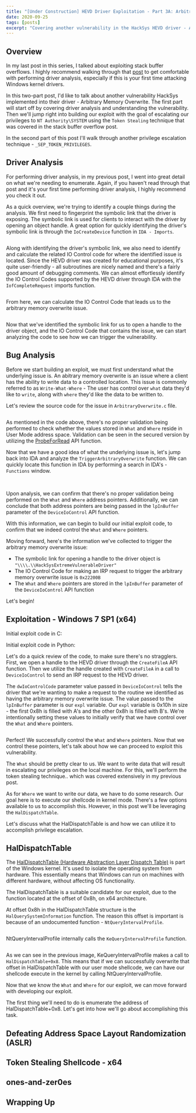 ```yaml
---
title: "[Under Construction] HEVD Driver Exploitation - Part 3A: Arbitrary Memory Overwrite (Token Stealing)"
date: 2020-09-25
tags: [posts]
excerpt: "Covering another vulnerability in the HackSys HEVD driver - Arbitrary Memory Overwrite"
---
```

Overview
---
In my last post in this series, I talked about exploiting stack buffer overflows. I highly recommend walking through that [post](https://jb05s.github.io/HEVD-Driver-Exploitation-Part-2-Stack-Overflow-Presented-in-Python-and-C/) to get comfortable with performing driver analysis, especially if this is your first time attacking Windows kernel drivers.

In this two-part post, I'd like to talk about another vulnerability HackSys implemented into their driver - Arbitrary Memory Overwrite. The first part will start off by covering driver analysis and understanding the vulnerability. Then we'll jump right into building our exploit with the goal of escalating our privileges to `NT Authority\SYSTEM` using the `Token Stealing` technique that was covered in the stack buffer overflow post. 

In the second part of this post I'll walk through another privilege escalation technique - `_SEP_TOKEN_PRIVILEGES`.

Driver Analysis
---
For performing driver analysis, in my previous post, I went into great detail on what we're needing to enumerate. Again, if you haven't read through that post and it's your first time performing driver analysis, I highly recommend you check it out.

As a quick overview, we're trying to identify a couple things during the analysis. We first need to fingerprint the symbolic link that the driver is exposing. The symbolic link is used for clients to interact with the driver by opening an object handle. A great option for quickly identifying the driver's symbolic link is through the `IoCreateDevice` function in `IDA - Imports`.

<img src="{{ site.url }}{{ site.baseurl }}/images/hevd-pt3a/ida-imports-iocreatedevice-devicename.png" alt="">

Along with identifying the driver's symbolic link, we also need to identify and calculate the related IO Control code for where the identified issue is located. Since the HEVD driver was created for educational purposes, it's quite user-friendly - all subroutines are nicely named and there's a fairly good amount of debugging comments. We can almost effortlessly identify the IO Control Codes supported by the HEVD driver through IDA with the `IofCompleteRequest` imports function.

<img src="{{ site.url }}{{ site.baseurl }}/images/hevd-pt3a/ida-imports-iofcompleterequest-ioctlcodes.png" alt="">

From here, we can calculate the IO Control Code that leads us to the arbitrary memory overwrite issue.

<img src="{{ site.url }}{{ site.baseurl }}/images/hevd-pt3a/ida-irpdeviceiocontrolhandler.png" alt="">

Now that we've identified the symbolic link for us to open a handle to the driver object, and the IO Control Code that contains the issue, we can start analyzing the code to see how we can trigger the vulnerability.

Bug Analysis
---
Before we start building an exploit, we must first understand what the underlying issue is. An abitrary memory overwrite is an issue where a client has the ability to write data to a controlled location. This issue is commonly referred to as `Write-What-Where` - The user has control over `what` data they'd like to `write`, along with `where` they'd like the data to be written to.

Let's review the source code for the issue in `ArbitraryOverwrite.c` file.

<img src="{{ site.url }}{{ site.baseurl }}/images/hevd-pt3a/hevd-amo-code.png" alt="">

As mentioned in the code above, there's no proper validation being performed to check whether the values stored in `What` and `Where` reside in User Mode address space. Validation can be seen in the secured version by utilizing the [ProbeForRead](https://docs.microsoft.com/en-us/windows-hardware/drivers/ddi/wdm/nf-wdm-probeforread) API function.

Now that we have a good idea of what the underlying issue is, let's jump back into IDA and analyze the `TriggerArbitraryOverwrite` function. We can quickly locate this function in IDA by performing a search in IDA's - `Functions` window.

<img src="{{ site.url }}{{ site.baseurl }}/images/hevd-pt3a/ida-function-search.png" alt="">

<img src="{{ site.url }}{{ site.baseurl }}/images/hevd-pt3a/amo-vuln.png" alt="">

Upon analysis, we can confirm that there's no proper validation being performed on the `What` and `Where` address pointers. Additionally, we can conclude that both address pointers are being passed in the `lpInBuffer` parameter of the `DeviceIoControl` API function.

With this information, we can begin to build our initial exploit code, to confirm that we indeed control the `What` and `Where` pointers.

Moving forward, here's the information we've collected to trigger the arbitrary memory overwrite issue:
- The symbolic link for opening a handle to the driver object is `"\\\\.\\HackSysExtremeVulnerableDriver"`
- The IO Control Code for making an IRP request to trigger the arbitrary memory overwrite issue is `0x22200B`
- The `What` and `Where` pointers are stored in the `lpInBuffer` parameter of the `DeviceIoControl` API function

Let's begin!

Exploitation - Windows 7 SP1 (x64)
---
Initial exploit code in C:  
<img src="{{ site.url }}{{ site.baseurl }}/images/hevd-pt3a/exploit-c-code-1.png" alt="">

Initial exploit code in Python:  
<img src="{{ site.url }}{{ site.baseurl }}/images/hevd-pt3a/exploit-python-code-1.png" alt="">

Let's do a quick review of the code, to make sure there's no stragglers. First, we open a handle to the HEVD driver through the `CreateFileA` API function. Then we utilize the handle created with `CreateFileA` in a call to `DeviceIoControl` to send an IRP request to the HEVD driver. 

The `dwIoControlCode` parameter value passed in `DeviceIoControl` tells the driver that we're wanting to make a request to the routine we identified as having the arbitrary memory overwrite issue. The value passed to the `lpInBuffer` parameter is our `expl` variable. Our `expl` variable is 0x10h in size - the first 0x8h is filled with A's and the other 0x8h is filled with B's. We're intentionally setting these values to initially verify that we have control over the `What` and `Where` pointers.

<img src="{{ site.url }}{{ site.baseurl }}/images/hevd-pt3a/windbg-trigger-amo-output.png" alt="">

Perfect! We successfully control the `What` and `Where` pointers. Now that we control these pointers, let's talk about how we can proceed to exploit this vulnerability.

The `What` should be pretty clear to us. We want to write data that will result in escalating our privileges on the local machine. For this, we'll perform the token stealing technique.. which was covered extensively in my previous post.

As for `Where` we want to write our data, we have to do some research. Our goal here is to execute our shellcode in kernel mode. There's a few options available to us to accomplish this. However, in this post we'll be leveraging the `HalDispatchTable`. 

Let's discuss what the HalDispatchTable is and how we can utilize it to accomplish privilege escalation.

HalDispatchTable
---
The [HalDispatchTable (Hardware Abstraction Layer Dispatch Table)](https://www.geoffchappell.com/studies/windows/km/ntoskrnl/structs/hal_dispatch.htm) is part of the Windows kernel. It's used to isolate the operating system from hardware. This essentially means that Windows can run on machines with different hardware, without affecting OS functionality.

The HalDispatchTable is a suitable candidate for our exploit, due to the function located at the offset of 0x8h, on x64 architecture.

At offset 0x8h in the HalDispatchTable structure is the `HalQuerySystemInformation` function. The reason this offset is important is because of an undocumented function - `NtQueryIntervalProfile`.

<img src="{{ site.url }}{{ site.baseurl }}/images/hevd-pt3a/hal-ntqueryintervalprofile-windbg.png" alt="">

NtQueryIntervalProfile internally calls the `KeQueryIntervalProfile` function.

<img src="{{ site.url }}{{ site.baseurl }}/images/hevd-pt3a/hal-kequeryintervalprofile-windbg.png" alt="">

As we can see in the previous image, KeQueryIntervalProfile makes a call to `HalDispatchTable+0x8`. This means that if we can successfully overwrite that offset in HalDispatchTable with our user mode shellcode, we can have our shellcode execute in the kernel by calling NtQueryIntervalProfile.

Now that we know the `What` and `Where` for our exploit, we can move forward with developing our exploit. 

The first thing we'll need to do is enumerate the address of HalDispatchTable+0x8. Let's get into how we'll go about accomplishing this task.

Defeating Address Space Layout Randomization (ASLR)
---

Token Stealing Shellcode - x64
---

ones-and-zer0es
---

Wrapping Up
---